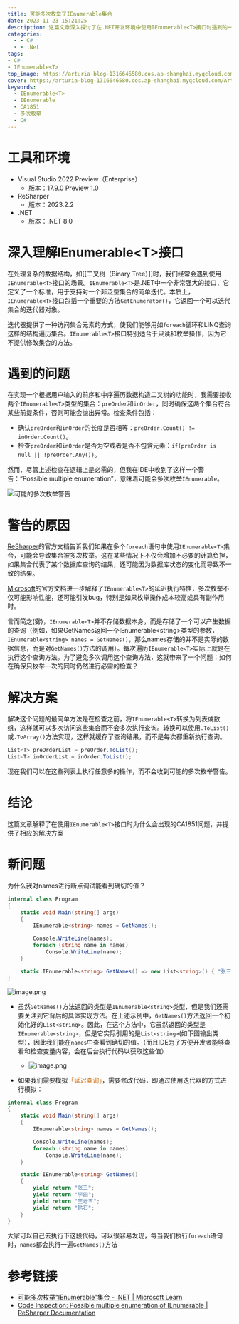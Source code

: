 ```yaml
---
title: 可能多次枚举了IEnumerable集合
date: 2023-11-23 15:21:25
description: 这篇文章深入探讨了在.NET开发环境中使用IEnumerable<T>接口时遇到的一个常见问题——可能的多次枚举警告。它详细说明了IEnumerable<T>的特性、使用场景，以及为何在特定操作如前序与中序遍历二叉树构造中可能触发这类警告。文章内还提供了有效的解决方案和相关的参考链接，帮助使用者理解和规避多次枚举导致的性能问题。
categories:
  - - C#
  - - .Net
tags: 
- C#
- IEnumerable<T>
top_image: https://arturia-blog-1316646580.cos.ap-shanghai.myqcloud.com/ArturiaBlogPicGo/202311231757974.png
cover: https://arturia-blog-1316646580.cos.ap-shanghai.myqcloud.com/ArturiaBlogPicGo/202311231757974.png
keywords:
  - IEnumerable<T>
  - IEnumerable
  - CA1851
  - 多次枚举
  - C#
---
```

# 工具和环境
- Visual Studio 2022 Preview（Enterprise）
  - 版本：17.9.0 Preview 1.0
- ReSharper
  - 版本：2023.2.2
- .NET
  - 版本：.NET 8.0

# 深入理解IEnumerable\<T>接口

在处理复杂的数据结构，如[[二叉树（Binary Tree）]]时，我们经常会遇到使用`IEnumerable<T>`接口的场景。`IEnumerable<T>`是.NET中一个非常强大的接口，它定义了一个标准，用于支持对一个非泛型集合的简单迭代。本质上，`IEnumerable<T>`接口包括一个重要的方法`GetEnumerator()`，它返回一个可以迭代集合的迭代器对象。

迭代器提供了一种访问集合元素的方式，使我们能够用如`foreach`循环和LINQ查询这样的结构遍历集合。`IEnumerable<T>`接口特别适合于只读和枚举操作，因为它不提供修改集合的方法。

# 遇到的问题

在实现一个根据用户输入的前序和中序遍历数据构造二叉树的功能时，我需要接收两个`IEnumerable<T>`类型的集合：`preOrder`和`inOrder`，同时确保这两个集合符合某些前提条件，否则可能会抛出异常。检查条件包括：

- 确认`preOrder`和`inOrder`的长度是否相等：`preOrder.Count() != inOrder.Count()`。
- 检查`preOrder`和`inOrder`是否为空或者是否不包含元素：`if(preOrder is null || !preOrder.Any())`。

然而，尽管上述检查在逻辑上是必需的，但我在IDE中收到了这样一个警告：“Possible multiple enumeration”，意味着可能会多次枚举`IEnumerable`。

![可能的多次枚举警告](https://arturia-blog-1316646580.cos.ap-shanghai.myqcloud.com/ArturiaBlogPicGo/202311231517578.png)

# 警告的原因

<a href = "https://www.jetbrains.com/help/resharper/2023.2/PossibleMultipleEnumeration.html">ReSharper</a>的官方文档告诉我们如果在多个`foreach`语句中使用`IEnumerable<T>`集合，可能会导致集合被多次枚举。这在某些情况下不仅会增加不必要的计算负担，如果集合代表了某个数据库查询的结果，还可能因为数据库状态的变化而导致不一致的结果。

<a href = "https://learn.microsoft.com/zh-cn/dotnet/fundamentals/code-analysis/quality-rules/ca1851">Microsoft</a>的官方文档进一步解释了`IEnumerable<T>`的延迟执行特性，多次枚举不仅可能影响性能，还可能引发bug，特别是如果枚举操作成本较高或具有副作用时。

言而简之(雾)，`IEnumerable<T>`并不存储数据本身，而是存储了一个可以产生数据的查询（例如，如果GetNames返回一个IEnumerable\<string>类型的参数，`IEnumerable<string> names = GetNames()`，那么names存储的并不是实际的数据信息，而是对`GetNames()`方法的调用）。每次遍历`IEnumerable<T>`实际上就是在执行这个查询方法。为了避免多次调用这个查询方法，这就带来了一个问题：如何在确保只枚举一次的同时仍然进行必需的检查？

# 解决方案

解决这个问题的最简单方法是在检查之前，将`IEnumerable<T>`转换为列表或数组，这样就可以多次访问这些集合而不会多次执行查询。转换可以使用`.ToList()`或`.ToArray()`方法实现，这样就缓存了查询结果，而不是每次都重新执行查询。

```csharp
List<T> preOrderList = preOrder.ToList();
List<T> inOrderList = inOrder.ToList();
```

现在我们可以在这些列表上执行任意多的操作，而不会收到可能的多次枚举警告。

# 结论

这篇文章解释了在使用`IEnumerable<T>`接口时为什么会出现的CA1851问题，并提供了相应的解决方案

# 新问题
为什么我对names进行断点调试能看到确切的值？
```C#
internal class Program
{
    static void Main(string[] args)
    {
        IEnumerable<string> names = GetNames();

        Console.WriteLine(names);
        foreach (string name in names)
            Console.WriteLine(name);
    }

    static IEnumerable<string> GetNames() => new List<string>() { "张三", "李四", "王五", "钻石" };
}
```
![image.png](https://arturia-blog-1316646580.cos.ap-shanghai.myqcloud.com/ArturiaBlogPicGo/202311231813338.png)
- 虽然`GetNames()`方法返回的类型是`IEnumerable<string>`类型，但是我们还需要关注到它背后的具体实现方法。在上述示例中，`GetNames()`方法返回一个初始化好的`List<string>`。因此，在这个方法中，它虽然返回的类型是`IEnumerable<string>`，但是它实际引用的是`List<string>`(如下图输出类型），因此我们能在`names`中查看到确切的值。（而且IDE为了方便开发者能够查看和检查变量内容，会在后台执行代码以获取这些值）
	- ![image.png](https://arturia-blog-1316646580.cos.ap-shanghai.myqcloud.com/ArturiaBlogPicGo/202311231824755.png)

- 如果我们需要模拟<font color = "CC6600">「延迟查询」</font>，需要修改代码，即通过使用迭代器的方式进行模拟：
```C#
internal class Program
{
    static void Main(string[] args)
    {
        IEnumerable<string> names = GetNames();

        Console.WriteLine(names);
        foreach (string name in names)
            Console.WriteLine(name);
    }

    static IEnumerable<string> GetNames()
    {
        yield return "张三";
        yield return "李四";
        yield return "王老五";
        yield return "钻石";
    }
}
```
大家可以自己去执行下这段代码，可以很容易发现，每当我们执行`foreach`语句时，`names`都会执行一遍`GetNames()`方法
# 参考链接

- [可能多次枚举“IEnumerable”集合 - .NET | Microsoft Learn](https://learn.microsoft.com/zh-cn/dotnet/fundamentals/code-analysis/quality-rules/ca1851)
- [Code Inspection: Possible multiple enumeration of IEnumerable | ReSharper Documentation](https://www.jetbrains.com/help/resharper/2023.2/PossibleMultipleEnumeration.html)